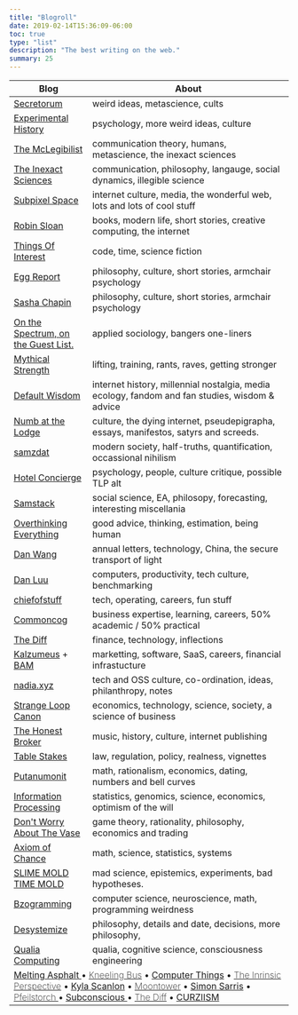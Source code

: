 ```yaml
---
title: "Blogroll"
date: 2019-02-14T15:36:09-06:00
toc: true
type: "list"
description: "The best writing on the web."
summary: 25
---
```




<table>
	 <!-- <caption>
       &nbsp
  </caption> -->
  
<thead>
		<tr>

  <th scope="col">Blog</th>
  <th scope="col">About</th>

</tr>
  </thead>

  <tbody>
	    <tr>
		      <td><a target="_blank" href="https://www.secretorum.life"> Secretorum </a></td>
		      <td> weird ideas, metascience, cults</td>
	    </tr>
	    <tr>
		      <td><a target="_blank" href="https://experimentalhistory.substack.com/">Experimental History</a></td>
		      <td> psychology, more weird ideas, culture</td>
    	</tr>

<tr>
      <td><a target="_blank" href="https://crispychicken.cc/"> The McLegibilist </a></td>
      <td> communication theory, humans, metascience, the inexact sciences</td>
</tr>

<tr>
      <td><a target="_blank" href="https://tis.so/">The Inexact Sciences</a></td>
      <td> communication, philosophy, langauge, social dynamics, illegible science</td>
</tr>

<tr>
      <td><a target="_blank" href="https://subpixel.space/entries/">Subpixel Space</a></td>
      <td> internet culture, media, the wonderful web, lots and lots of cool stuff </td>
</tr>

<tr>
      <td><a target="_blank" href="https://www.robinsloan.com">Robin Sloan</a></td>
      <td> books, modern life, short stories, creative computing, the internet </td>
</tr>

<tr>
      <td><a target="_blank" href="https://qntm.org/">Things Of Interest</a></td>
      <td>  code, time, science fiction </td>
</tr>

<tr>
      <td><a target="_blank" href="https://eggreport.substack.com/">Egg Report</a></td>
      <td> philosophy, culture, short stories, armchair psychology</td>
</tr>

<tr>
      <td><a target="_blank" href="https://eggreport.substack.com/">Sasha Chapin</a></td>
      <td> philosophy, culture, short stories, armchair psychology</td>
</tr>

<tr>
      <td><a target="_blank" href="https://eggreport.substack.com/">On the Spectrum, on the Guest List.</a></td>
      <td> applied sociology, bangers one-liners</td>
</tr>

<tr>
      <td><a target="_blank" href="http://mythicalstrength.blogspot.com/">Mythical Strength</a></td>
      <td> lifting, training, rants, raves, getting stronger </td>
</tr>
<tr>
       <td><a target="_blank" href="https://defaultfriend.substack.com/">Default Wisdom</a></td>
      <td> internet history, millennial nostalgia, media ecology, fandom and fan studies, wisdom & advice </td>
</tr>

<tr>
       <td><a target="_blank" href="https://samkriss.substack.com/">Numb at the Lodge</a></td>
      <td> culture, the dying internet, pseudepigrapha, essays, manifestos, satyrs and screeds. </td>
</tr>

<tr>
      <td><a target="_blank" href="https://samzdat.com/top-posts-and-introduction/">samzdat</a></td>
      <td> modern society, half-truths, quantification, occassional nihilism</td>
</tr>
 <tr>
      <td><a target="_blank" href="https://hotelconcierge.tumblr.com">Hotel Concierge</a></td>
      <td> psychology, people, culture critique, possible TLP alt</td>
</tr>
<tr>
      <td><a target="_blank" href="https://www.samstack.io/">Samstack</a></td>
      <td> social science, EA, philosopy, forecasting, interesting miscellania </td>
</tr>

<tr>
      <td><a target="_blank" href="https://drmaciver.substack.com/">Overthinking Everything</a></td>
      <td> good advice, thinking, estimation, being human </td>
</tr>


<tr>
      <td><a target="_blank" href="https://danwang.co/">Dan Wang</a></td>
      <td> annual letters, technology, China, the secure transport of light</td>
</tr>
<tr>
      <td><a target="_blank" href="https://danluu.com/">Dan Luu</a></td>
      <td> computers, productivity, tech culture, benchmarking</td>
</tr>
 
<tr>
      <td><a target="_blank" href="https://chiefofstuff.substack.com/">chiefofstuff</a></td>
      <td> tech, operating, careers, fun stuff </td>
</tr>
 
 <tr>
      <td><a target="_blank" href="https://commoncog.com/">Commoncog</a></td>
      <td>  business expertise, learning, careers, 50% academic / 50% practical </td>
</tr>

<tr>
      <td><a target="_blank" href="https://thediff.co">The Diff</a></td>
      <td> finance, technology, inflections </td>
</tr>
<tr>
      <td><a target="_blank" href="https://www.kalzumeus.com/archive/">Kalzumeus</a> + <a target="_blank" href="https://www.bitsaboutmoney.com/">BAM</a></td>
      <td>  marketting, software, SaaS, careers, financial infrastucture</td>
<tr>


<tr>
      <td><a target="_blank" href="https://nadia.xyz/">nadia.xyz</a></td>
      <td> tech and OSS culture, co-ordination, ideas, philanthropy, notes</td>
</tr>
<tr>
      <td><a target="_blank" href="https://www.strangeloopcanon.com/">Strange Loop Canon</a></td>
      <td> economics, technology, science, society, a science of business </td>
</tr>

<tr>
      <td><a target="_blank" href="https://tedgioia.substack.com/">The Honest Broker</a></td>
      <td> music, history, culture, internet publishing</td>
</tr>
<tr>
      <td><a target="_blank" href="https://nihalsahu.substack.com/">Table Stakes</a></td>
      <td>  law, regulation, policy, realness, vignettes  </td>
</tr>

<tr>
      <td><a target="_blank" href="https://putanumonit.com/">Putanumonit</a></td>
      <td> math, rationalism, economics, dating, numbers and bell curves </td>
</tr>
<tr>
      <td><a target="_blank" href="https://infoproc.blogspot.com/">Information Processing</a></td>
      <td> statistics, genomics, science, economics, optimism of the will </td>
</tr>
<tr>
      <td><a target="_blank" href="https://thezvi.wordpress.com/">Don't Worry About The Vase</a></td>
      <td>  game theory, rationality, philosophy, economics and trading </td>
</tr>
<tr>
      <td><a target="_blank" href="https://simondedeo.com/">Axiom of Chance</a></td>
      <td>  math, science, statistics, systems </td>
</tr>

<tr>
      <td><a target="_blank" href="https://slimemoldtimemold.com/">SLIME MOLD TIME MOLD</a></td>
      <td> mad science, epistemics, experiments, bad hypotheses. </td>
</tr>

<tr>
      <td><a target="_blank" href="https://www.bzogramming.com/">Bzogramming</a></td>
      <td> computer science, neuroscience, math, programming weirdness </td>
</tr>

<tr>
      <td><a target="_blank" href="https://desystemize.substack.com/">Desystemize</a></td>
      <td> philosophy, details and date, decisions, more philosophy,  </td>
</tr>


<!-- <tr>
      <td><a target="_blank" href="https://morecrows.wordpress.com/">More Crows Than Eagles</a></td>
      <td>  economics, society, politics</td>
</tr> -->
<tr>
      <td><a target="_blank" href="https://qualiacomputing.com/">Qualia Computing</a></td>
      <td> qualia, cognitive science, consciousness engineering</td>
</tr>

<tr>
<td style="width: 100%;" colspan=2> 
<a href="https://meltingasphalt.com/"> Melting Asphalt </a> •
<a style="font-weight: 200" href="https://kneelingbus.substack.com/"> Kneeling Bus</a> • 
<a href="https://buttondown.email/hillelwayne">Computer Things</a> • 
<a style="font-weight: 200" href="https://erikhoel.substack.com">The Inrinsic Perspective</a> •
<a href="https://kyla.substack.com/">Kyla Scanlon</a> •
<a style="font-weight: 200" href=https://moontower.substack.com/>Moontower</a> •
<a href="https://simonsarris.substack.com\">Simon Sarris</a> •
<a style="font-weight: 200" href="https://pfeilstorch.substack.com/"> Pfeilstorch </a> •
<a href="https://subconscious.substack.com/"> Subconscious </a> •
<a style="font-weight: 200" href="https://thediff.co">The Diff</a> • 
<a href="https://michaelcurzi.substack.com/">CURZIISM</a> 

</td>

</tr>
  </tbody>

</table>  

